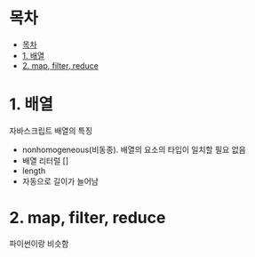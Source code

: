 # 목차

- [목차](#목차)
- [1. 배열](#1-배열)
- [2. map, filter, reduce](#2-map-filter-reduce)

# 1. 배열

자바스크립트 배열의 특징

- nonhomogeneous(비동종). 배열의 요소의 타입이 일치할 필요 없음
- 배열 리터럴 []
- length
- 자동으로 길이가 늘어남

# 2. map, filter, reduce

파이썬이랑 비슷함